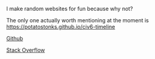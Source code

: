 I make random websites for fun because why not?

The only one actually worth mentioning at the moment is https://potatostonks.github.io/civ6-timeline

[Github](https://github.com/potatostonks)

[Stack Overflow](https://stackoverflow.com/users/16158590/potatostonks)
